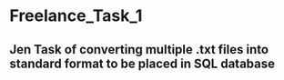 # Freelance_Task_1

## Jen Task of converting multiple .txt files into standard format to be placed in SQL database
